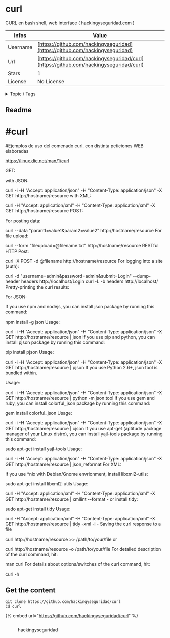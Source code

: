 # curl

CURL en bash shell, web interface ( hackingyseguridad.com )

| Infos    | Value                                                              |
| -------- | -------------------------------------------------------------------|
| Username | [https://github.com/hackingyseguridad](https://github.com/hackingyseguridad) |
| Url      | [https://github.com/hackingyseguridad/curl](https://github.com/hackingyseguridad/curl)                                               |
| Stars    | 1                                                          |
| License  | No License                                                        |

<details>

<summary>Topic / Tags</summary>

* curl* cve-2022-31813* cve-40684-2022* ejemplos* hack* hacking* http* inseguro* peticion* web

</details>

## Readme

# #curl

#Ejemplos de uso del comenado curl. con distinta peticiones WEB elaboradas

https://linux.die.net/man/1/curl

GET:

with JSON:

curl -i -H "Accept: application/json" -H "Content-Type: application/json" -X GET http://hostname/resource
with XML:

curl -H "Accept: application/xml" -H "Content-Type: application/xml" -X GET http://hostname/resource
POST:

For posting data:

curl --data "param1=value1&param2=value2" http://hostname/resource
For file upload:

curl --form "fileupload=@filename.txt" http://hostname/resource
RESTful HTTP Post:

curl -X POST -d @filename http://hostname/resource
For logging into a site (auth):

curl -d "username=admin&password=admin&submit=Login" --dump-header headers http://localhost/Login
curl -L -b headers http://localhost/
Pretty-printing the curl results:

For JSON:

If you use npm and nodejs, you can install json package by running this command:

npm install -g json
Usage:

curl -i -H "Accept: application/json" -H "Content-Type: application/json" -X GET http://hostname/resource | json
If you use pip and python, you can install pjson package by running this command:

pip install pjson
Usage:

curl -i -H "Accept: application/json" -H "Content-Type: application/json" -X GET http://hostname/resource | pjson
If you use Python 2.6+, json tool is bundled within.

Usage:

curl -i -H "Accept: application/json" -H "Content-Type: application/json" -X GET http://hostname/resource | python -m json.tool
If you use gem and ruby, you can install colorful_json package by running this command:

gem install colorful_json
Usage:

curl -i -H "Accept: application/json" -H "Content-Type: application/json" -X GET http://hostname/resource | cjson
If you use apt-get (aptitude package manager of your Linux distro), you can install yajl-tools package by running this command:

sudo apt-get install yajl-tools
Usage:

curl -i -H "Accept: application/json" -H "Content-Type: application/json" -X GET http://hostname/resource |  json_reformat
For XML:

If you use *nix with Debian/Gnome envrionment, install libxml2-utils:

sudo apt-get install libxml2-utils
Usage:

curl -H "Accept: application/xml" -H "Content-Type: application/xml" -X GET http://hostname/resource | xmllint --format -
or install tidy:

sudo apt-get install tidy
Usage:

curl -H "Accept: application/xml" -H "Content-Type: application/xml" -X GET http://hostname/resource | tidy -xml -i -
Saving the curl response to a file

curl http://hostname/resource >> /path/to/your/file
or

curl http://hostname/resource -o /path/to/your/file
For detailed description of the curl command, hit:

man curl
For details about options/switches of the curl command, hit:

curl -h



## Get the content

```
git clone https://github.com/hackingyseguridad/curl
cd curl
```

{% embed url="https://github.com/hackingyseguridad/curl" %}

<figure><img src="https://avatars.githubusercontent.com/u/20928501?v=4" alt=""><figcaption><p>hackingyseguridad</p></figcaption></figure>
